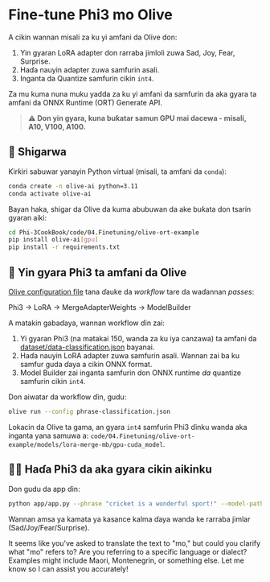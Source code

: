 <!--
CO_OP_TRANSLATOR_METADATA:
{
  "original_hash": "aed7639909ebbd1960507880cff2ae4c",
  "translation_date": "2025-04-04T11:28:38+00:00",
  "source_file": "code\\04.Finetuning\\olive-ort-example\\README.md",
  "language_code": "mo"
}
-->
# Fine-tune Phi3 mo Olive

A cikin wannan misali za ku yi amfani da Olive don:

1. Yin gyaran LoRA adapter don rarraba jimloli zuwa Sad, Joy, Fear, Surprise.
1. Haɗa nauyin adapter zuwa samfurin asali.
1. Inganta da Quantize samfurin cikin `int4`.

Za mu kuma nuna muku yadda za ku yi amfani da samfurin da aka gyara ta amfani da ONNX Runtime (ORT) Generate API.

> **⚠️ Don yin gyara, kuna buƙatar samun GPU mai dacewa - misali, A10, V100, A100.**

## 💾 Shigarwa

Ƙirƙiri sabuwar yanayin Python virtual (misali, ta amfani da `conda`):

```bash
conda create -n olive-ai python=3.11
conda activate olive-ai
```

Bayan haka, shigar da Olive da kuma abubuwan da ake buƙata don tsarin gyaran aiki:

```bash
cd Phi-3CookBook/code/04.Finetuning/olive-ort-example
pip install olive-ai[gpu]
pip install -r requirements.txt
```

## 🧪 Yin gyara Phi3 ta amfani da Olive
[Olive configuration file](../../../../../code/04.Finetuning/olive-ort-example/phrase-classification.json) tana ɗauke da *workflow* tare da waɗannan *passes*:

Phi3 -> LoRA -> MergeAdapterWeights -> ModelBuilder

A matakin gabaɗaya, wannan workflow ɗin zai:

1. Yi gyaran Phi3 (na matakai 150, wanda za ku iya canzawa) ta amfani da [dataset/data-classification.json](../../../../../code/04.Finetuning/olive-ort-example/dataset/dataset-classification.json) bayanai.
1. Haɗa nauyin LoRA adapter zuwa samfurin asali. Wannan zai ba ku samfur guda ɗaya a cikin ONNX format.
1. Model Builder zai inganta samfurin don ONNX runtime *da* quantize samfurin cikin `int4`.

Don aiwatar da workflow ɗin, gudu:

```bash
olive run --config phrase-classification.json
```

Lokacin da Olive ta gama, an gyara `int4` samfurin Phi3 ɗinku wanda aka inganta yana samuwa a: `code/04.Finetuning/olive-ort-example/models/lora-merge-mb/gpu-cuda_model`.

## 🧑‍💻 Haɗa Phi3 da aka gyara cikin aikinku 

Don gudu da app ɗin:

```bash
python app/app.py --phrase "cricket is a wonderful sport!" --model-path models/lora-merge-mb/gpu-cuda_model
```

Wannan amsa ya kamata ya kasance kalma ɗaya wanda ke rarraba jimlar (Sad/Joy/Fear/Surprise).

It seems like you've asked to translate the text to "mo," but could you clarify what "mo" refers to? Are you referring to a specific language or dialect? Examples might include Maori, Montenegrin, or something else. Let me know so I can assist you accurately!